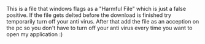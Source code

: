 This is a file that windows flags as a "Harmful File" which is just a false positive. If the file gets delted before the download is finished try temporarily turn off your anti virus. After that add the file as an acception on the pc so you don't have to turn off your anti virus every time you want to open my application :)
